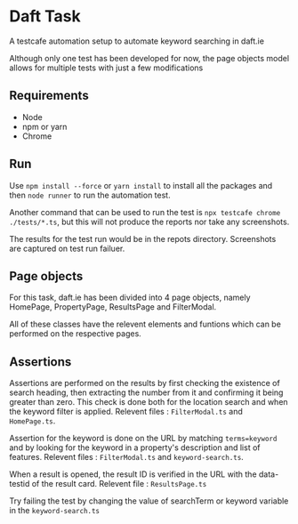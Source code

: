 # Daft Task

A testcafe automation setup to automate keyword searching in daft.ie

Although only one test has been developed for now, the page objects model allows for multiple tests with just a few modifications

## Requirements
- Node
- npm or yarn
- Chrome

## Run
Use `npm install --force` or `yarn install` to install all the packages and then `node runner` to run the automation test.

Another command that can be used to run the test is `npx testcafe chrome ./tests/*.ts`, but this will not produce the reports nor take any screenshots.

The results for the test run would be in the repots directory. Screenshots are captured on test run failuer.

## Page objects
For this task, daft.ie has been divided into 4 page objects, namely HomePage, PropertyPage, ResultsPage and FilterModal.

All of these classes have the relevent elements and funtions which can be performed on the respective pages.

## Assertions
Assertions are performed on the results by first checking the existence of search heading, then extracting the number from it and confirming it being greater than zero. This check is done both for the location search and when the keyword filter is applied. Relevent files : `FilterModal.ts` and `HomePage.ts`.

Assertion for the keyword is done on the URL by matching `terms=keyword` and by looking for the keyword in a property's description and list of features. Relevent files : `FilterModal.ts` and `keyword-search.ts`.

When a result is opened, the result ID is verified in the URL with the data-testid of the result card. Relevent file : `ResultsPage.ts`

Try failing the test by changing the value of searchTerm or keyword variable in the `keyword-search.ts`





